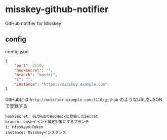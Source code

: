 # misskey-github-notifier
GitHub notifier for Misskey

## config

config.json
``` json
{
	"port": 3110,
	"hookSecret": "",
	"branch": "master",
	"i": "",
	"instance": "https://misskey.example.com"
}
```

GitHubには `http://notifier.example.com:3110/github` のようなURLをJSONで登録する

```
hookSecret: GitHubのWebHookに登録したSecret
branch: pushイベント補足対象にするブランチ
i: MisskeyのToken
instance: Misskeyインスタンス
```
